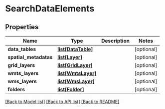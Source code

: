 # SearchDataElements

## Properties
Name | Type | Description | Notes
------------ | ------------- | ------------- | -------------
**data_tables** | [**list[DataTable]**](DataTable.md) |  | [optional] 
**spatial_metadatas** | [**list[Layer]**](Layer.md) |  | [optional] 
**grid_layers** | [**list[GridLayer]**](GridLayer.md) |  | [optional] 
**wmts_layers** | [**list[WmtsLayer]**](WmtsLayer.md) |  | [optional] 
**wms_layers** | [**list[WmsLayer]**](WmsLayer.md) |  | [optional] 
**folders** | [**list[Folder]**](Folder.md) |  | [optional] 

[[Back to Model list]](../README.md#documentation-for-models) [[Back to API list]](../README.md#documentation-for-api-endpoints) [[Back to README]](../README.md)

